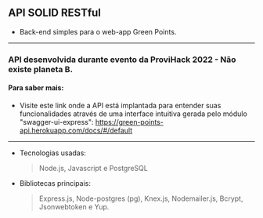 ## API SOLID RESTful

- Back-end simples para o web-app Green Points.

---

### API desenvolvida durante evento da ProviHack 2022 - Não existe planeta B.

#### Para saber mais:

- Visite este link onde a API está implantada para entender suas funcionalidades através de uma interface intuitiva gerada pelo módulo "swagger-ui-express": https://green-points-api.herokuapp.com/docs/#/default

---

- Tecnologias usadas:

  > Node.js, Javascript e PostgreSQL

- Bibliotecas principais:
  > Express.js, Node-postgres (pg), Knex.js, Nodemailer.js, Bcrypt, Jsonwebtoken e Yup.
